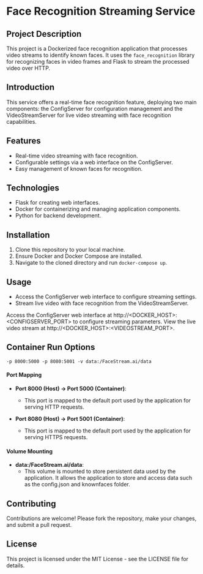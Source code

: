 # Face Recognition Streaming Service

## Project Description
This project is a Dockerized face recognition application that processes video streams to identify known faces. It uses the `face_recognition` library for recognizing faces in video frames and Flask to stream the processed video over HTTP.


## Introduction
This service offers a real-time face recognition feature, deploying two main components: the ConfigServer for configuration management and the VideoStreamServer for live video streaming with face recognition capabilities.

## Features
- Real-time video streaming with face recognition.
- Configurable settings via a web interface on the ConfigServer.
- Easy management of known faces for recognition.

## Technologies
- Flask for creating web interfaces.
- Docker for containerizing and managing application components.
- Python for backend development.

## Installation
1. Clone this repository to your local machine.
2. Ensure Docker and Docker Compose are installed.
3. Navigate to the cloned directory and run `docker-compose up`.

## Usage
- Access the ConfigServer web interface to configure streaming settings.
- Stream live video with face recognition from the VideoStreamServer.

Access the ConfigServer web interface at http://<DOCKER_HOST>:<CONFIGSERVER_PORT> to configure streaming parameters.
View the live video stream at http://<DOCKER_HOST>:<VIDEOSTREAM_PORT>.

## Container Run Options

```-p 8000:5000 -p 8080:5001 -v data:/FaceStream.ai/data``` 

#### Port Mapping
- **Port 8000 (Host) -> Port 5000 (Container)**:
  - This port is mapped to the default port used by the application for serving HTTP requests.

- **Port 8080 (Host) -> Port 5001 (Container)**:
  - This port is mapped to the default port used by the application for serving HTTPS requests.

#### Volume Mounting
- **data:/FaceStream.ai/data**:
  - This volume is mounted to store persistent data used by the application. It allows the application to store and access data such as the config.json and knownfaces folder.


## Contributing
Contributions are welcome! Please fork the repository, make your changes, and submit a pull request.

## License
This project is licensed under the MIT License - see the LICENSE file for details.
